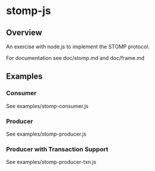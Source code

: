 stomp-js
========

## Overview

An exercise with node.js to implement the STOMP protocol.

For documentation see doc/stomp.md and doc/frame.md

## Examples

### Consumer

See examples/stomp-consumer.js

### Producer

See examples/stomp-producer.js

### Producer with Transaction Support

See examples/stomp-producer-txn.js
